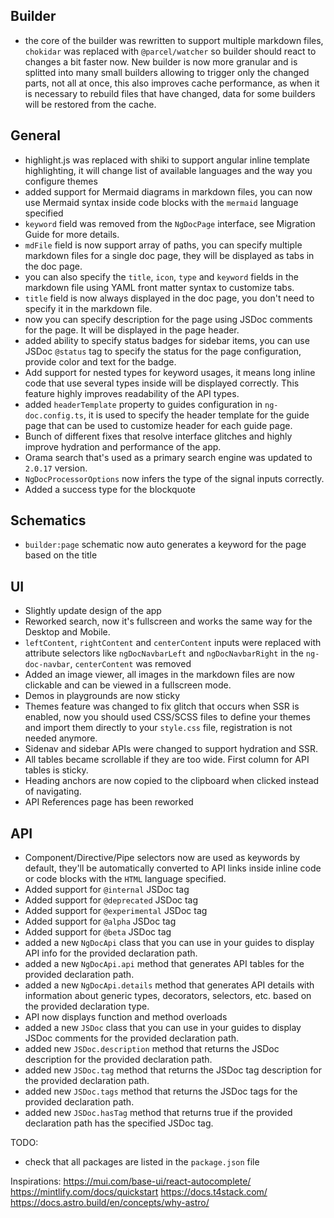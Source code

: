 ## Builder

- the core of the builder was rewritten to support multiple markdown files, `chokidar` was replaced
  with `@parcel/watcher` so builder should react to changes a bit faster now. New builder
  is now more granular and is splitted into many small builders allowing to trigger only the
  changed parts, not all at once, this also improves cache performance, as when it is necessary to
  rebuild files that have changed, data for some builders will be restored from the cache.

## General

- highlight.js was replaced with shiki to support angular inline template highlighting, it will
  change
  list of available languages and the way you configure themes
- added support for Mermaid diagrams in markdown files, you can now use Mermaid syntax inside
  code blocks with the `mermaid` language specified
- `keyword` field was removed from the `NgDocPage` interface, see Migration Guide for more details.
- `mdFile` field is now support array of paths, you can specify multiple
  markdown files for a single doc page, they will be displayed as tabs in the doc page.
- you can also specify the `title`, `icon`, `type` and `keyword` fields in the markdown file using
  YAML front matter syntax to customize tabs.
- `title` field is now always displayed in the doc page, you don't need to specify it in the
  markdown file.
- now you can specify description for the page using JSDoc comments for the page. It will be
  displayed in the page header.
- added ability to specify status badges for sidebar items, you can use JSDoc `@status` tag to
  specify the status for the page configuration, provide color and text for the badge.
- Add support for nested types for keyword usages, it means long inline code that use several types
  inside will be displayed correctly. This feature highly improves readability of the API types.
- added `headerTemplate` property to guides configuration in `ng-doc.config.ts`, it is used to
  specify the header template for the guide page that can be used to customize header for each guide
  page.
- Bunch of different fixes that resolve interface glitches and highly improve hydration and
  performance of the app.
- Orama search that's used as a primary search engine was updated to `2.0.17` version.
- `NgDocProcessorOptions` now infers the type of the signal inputs correctly.
- Added a success type for the blockquote

## Schematics

- `builder:page` schematic now auto generates a keyword for the page based on the title

## UI

- Slightly update design of the app
- Reworked search, now it's fullscreen and works the same way for the Desktop and Mobile.
- `leftContent`, `rightContent` and `centerContent` inputs were replaced with attribute selectors
  like `ngDocNavbarLeft` and `ngDocNavbarRight` in the `ng-doc-navbar`, `centerContent` was removed
- Added an image viewer, all images in the markdown files are now clickable and can be viewed in a
  fullscreen mode.
- Demos in playgrounds are now sticky
- Themes feature was changed to fix glitch that occurs when SSR is enabled, now you should used
  CSS/SCSS files to define your themes and import them directly to your `style.css` file,
  registration is not needed anymore.
- Sidenav and sidebar APIs were changed to support hydration and SSR.
- All tables became scrollable if they are too wide. First column for API tables is sticky.
- Heading anchors are now copied to the clipboard when clicked instead of navigating.
- API References page has been reworked

## API

- Component/Directive/Pipe selectors now are used as keywords by default, they'll be automatically
  converted to API links inside inline code or code blocks with the `HTML` language specified.
- Added support for `@internal` JSDoc tag
- Added support for `@deprecated` JSDoc tag
- Added support for `@experimental` JSDoc tag
- Added support for `@alpha` JSDoc tag
- Added support for `@beta` JSDoc tag
- added a new `NgDocApi` class that you can use in your guides to display API info for the
  provided declaration path.
- added a new `NgDocApi.api` method that generates API tables for the provided declaration path.
- added a new `NgDocApi.details` method that generates API details with information about generic
  types, decorators, selectors, etc. based on the provided declaration type.
- API now displays function and method overloads
- added a new `JSDoc` class that you can use in your guides to display JSDoc comments for the
  provided declaration path.
- added new `JSDoc.description` method that returns the JSDoc description for the provided
  declaration path.
- added new `JSDoc.tag` method that returns the JSDoc tag description for the provided declaration
  path.
- added new `JSDoc.tags` method that returns the JSDoc tags for the provided declaration path.
- added new `JSDoc.hasTag` method that returns true if the provided declaration path has the
  specified JSDoc tag.

TODO:

- check that all packages are listed in the `package.json` file

Inspirations:
https://mui.com/base-ui/react-autocomplete/
https://mintlify.com/docs/quickstart
https://docs.t4stack.com/
https://docs.astro.build/en/concepts/why-astro/

